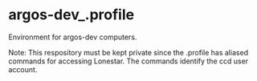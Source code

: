 argos-dev_.profile
==================

Environment for argos-dev computers.

Note: This respository must be kept private since the .profile has aliased commands for accessing Lonestar. The commands identify the ccd user account.
